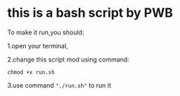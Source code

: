# this is a bash script by PWB
<p>To make it run,you should:</p>
<p>1.open your terminal,</p>
<p>2.change this script mod using command:</p>
<code>chmod +x run.sh</code>
<p>3.use command <code>"./run.sh"</code> to run it</p>

